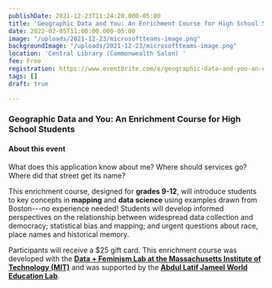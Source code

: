 ```yaml
---
publishDate: 2021-12-23T11:24:20.000-05:00
title: 'Geographic Data and You: An Enrichment Course for High School Students '
date: 2022-02-05T11:00:00.000-05:00
image: "/uploads/2021-12-23/microsoftteams-image.png"
backgroundImage: "/uploads/2021-12-23/microsoftteams-image.png"
location: 'Central Library (Commonwealth Salon) '
fee: Free
registration: https://www.eventbrite.com/e/geographic-data-and-you-an-enrichment-course-for-high-school-students-tickets-232217387457
tags: []
draft: true

---
```

### Geographic Data and You: An Enrichment Course for High School Students

#### About this event

What does this application know about me? Where should services go? Where did that street get its name?

This enrichment course, designed for **grades 9-12**, will introduce students to key concepts in **mapping** and **data science** using examples drawn from Boston---no experience needed! Students will develop informed perspectives on the relationship between widespread data collection and democracy; statistical bias and mapping; and urgent questions about race, place names and historical memory. 

Participants will receive a $25 gift card. This enrichment course was developed with the [**Data + Feminism Lab at the Massachusetts Institute of Technology (MIT)**](https://dataplusfeminism.mit.edu/) and was supported by the [**Abdul Latif Jameel World Education Lab**](https://jwel.mit.edu/).